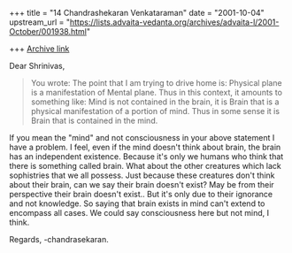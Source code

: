 +++
title = "14 Chandrashekaran Venkataraman"
date = "2001-10-04"
upstream_url = "https://lists.advaita-vedanta.org/archives/advaita-l/2001-October/001938.html"

+++
[Archive link](https://lists.advaita-vedanta.org/archives/advaita-l/2001-October/001938.html)

Dear Shrinivas,

> You wrote:
>The point that I am trying to drive home is:
>Physical plane is a manifestation of Mental plane. Thus in this
>context, it amounts to something like: Mind is not contained in
>the brain, it is Brain that is a physical manifestation of a
>portion of mind. Thus in some sense it is Brain that is contained
>in the mind.

   If you mean the "mind" and not consciousness in your above
statement I have a problem.
   I feel, even if the mind doesn't think about brain, the brain has an
independent existence. Because it's only we humans who think that there is
something called brain. What about the other creatures which lack
sophistries
that we all possess. Just because these creatures don't think about their
brain,
can we say their brain doesn't exist? May be from their perspective their
brain
doesn't exist.. But it's only due to their ignorance and not knowledge. So
saying
that brain exists in mind can't extend to encompass all cases. We could say
consciousness here but not mind, I think.

   Regards,
   -chandrasekaran.

